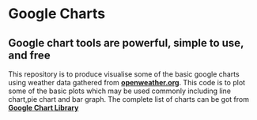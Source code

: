 # Google Charts
## Google chart tools are powerful, simple to use, and free
This repository is to produce visualise some of the basic google charts using weather data gathered from **[openweather.org](openweather.org)**. This code is to plot some of the basic plots which may be used 
commonly including line chart,pie chart and bar graph. 
The complete list of charts can be got from **[Google Chart Library](https://developers.google.com/chart/interactive/docs/gallery)**
